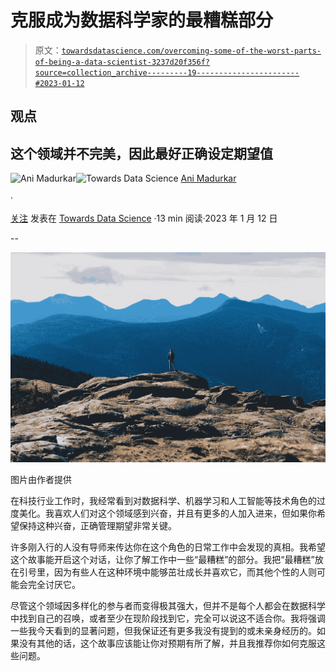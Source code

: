 # 克服成为数据科学家的最糟糕部分

> 原文：[`towardsdatascience.com/overcoming-some-of-the-worst-parts-of-being-a-data-scientist-3237d20f356f?source=collection_archive---------19-----------------------#2023-01-12`](https://towardsdatascience.com/overcoming-some-of-the-worst-parts-of-being-a-data-scientist-3237d20f356f?source=collection_archive---------19-----------------------#2023-01-12)

## 观点

## 这个领域并不完美，因此最好正确设定期望值

[](https://animadurkar.medium.com/?source=post_page-----3237d20f356f--------------------------------)![Ani Madurkar](https://animadurkar.medium.com/?source=post_page-----3237d20f356f--------------------------------)[](https://towardsdatascience.com/?source=post_page-----3237d20f356f--------------------------------)![Towards Data Science](https://towardsdatascience.com/?source=post_page-----3237d20f356f--------------------------------) [Ani Madurkar](https://animadurkar.medium.com/?source=post_page-----3237d20f356f--------------------------------)

·

[关注](https://medium.com/m/signin?actionUrl=https%3A%2F%2Fmedium.com%2F_%2Fsubscribe%2Fuser%2Fc9b0adccc01d&operation=register&redirect=https%3A%2F%2Ftowardsdatascience.com%2Fovercoming-some-of-the-worst-parts-of-being-a-data-scientist-3237d20f356f&user=Ani+Madurkar&userId=c9b0adccc01d&source=post_page-c9b0adccc01d----3237d20f356f---------------------post_header-----------) 发表在 [Towards Data Science](https://towardsdatascience.com/?source=post_page-----3237d20f356f--------------------------------) ·13 min 阅读·2023 年 1 月 12 日[](https://medium.com/m/signin?actionUrl=https%3A%2F%2Fmedium.com%2F_%2Fvote%2Ftowards-data-science%2F3237d20f356f&operation=register&redirect=https%3A%2F%2Ftowardsdatascience.com%2Fovercoming-some-of-the-worst-parts-of-being-a-data-scientist-3237d20f356f&user=Ani+Madurkar&userId=c9b0adccc01d&source=-----3237d20f356f---------------------clap_footer-----------)

--

[](https://medium.com/m/signin?actionUrl=https%3A%2F%2Fmedium.com%2F_%2Fbookmark%2Fp%2F3237d20f356f&operation=register&redirect=https%3A%2F%2Ftowardsdatascience.com%2Fovercoming-some-of-the-worst-parts-of-being-a-data-scientist-3237d20f356f&source=-----3237d20f356f---------------------bookmark_footer-----------)![](img/f16ee43558a59e710ebdc4d7bbe93878.png)

图片由作者提供

在科技行业工作时，我经常看到对数据科学、机器学习和人工智能等技术角色的过度美化。我喜欢人们对这个领域感到兴奋，并且有更多的人加入进来，但如果你希望保持这种兴奋，正确管理期望非常关键。

许多刚入行的人没有导师来传达你在这个角色的日常工作中会发现的真相。我希望这个故事能开启这个对话，让你了解工作中一些“最糟糕”的部分。我把“最糟糕”放在引号里，因为有些人在这种环境中能够茁壮成长并喜欢它，而其他个性的人则可能会完全讨厌它。

尽管这个领域因多样化的参与者而变得极其强大，但并不是每个人都会在数据科学中找到自己的召唤，或者至少在现阶段找到它，完全可以说这不适合你。我将强调一些我今天看到的显著问题，但我保证还有更多我没有提到的或未亲身经历的。如果没有其他的话，这个故事应该能让你对预期有所了解，并且我推荐你如何克服这些问题。
